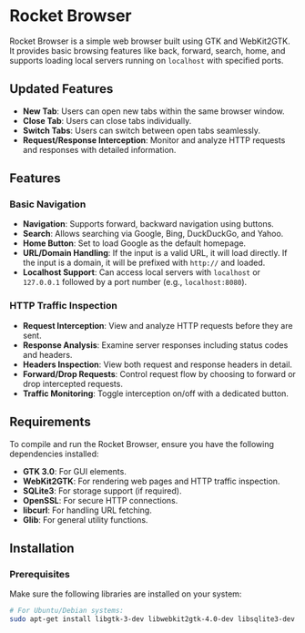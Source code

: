 # Rocket Browser

Rocket Browser is a simple web browser built using GTK and WebKit2GTK. It provides basic browsing features like back, forward, search, home, and supports loading local servers running on `localhost` with specified ports.

## Updated Features
- **New Tab**: Users can open new tabs within the same browser window.
- **Close Tab**: Users can close tabs individually.
- **Switch Tabs**: Users can switch between open tabs seamlessly.
- **Request/Response Interception**: Monitor and analyze HTTP requests and responses with detailed information.
  
## Features

### Basic Navigation
- **Navigation**: Supports forward, backward navigation using buttons.
- **Search**: Allows searching via Google, Bing, DuckDuckGo, and Yahoo.
- **Home Button**: Set to load Google as the default homepage.
- **URL/Domain Handling**: If the input is a valid URL, it will load directly. If the input is a domain, it will be prefixed with `http://` and loaded.
- **Localhost Support**: Can access local servers with `localhost` or `127.0.0.1` followed by a port number (e.g., `localhost:8080`).

### HTTP Traffic Inspection
- **Request Interception**: View and analyze HTTP requests before they are sent.
- **Response Analysis**: Examine server responses including status codes and headers.
- **Headers Inspection**: View both request and response headers in detail.
- **Forward/Drop Requests**: Control request flow by choosing to forward or drop intercepted requests.
- **Traffic Monitoring**: Toggle interception on/off with a dedicated button.

## Requirements

To compile and run the Rocket Browser, ensure you have the following dependencies installed:

- **GTK 3.0**: For GUI elements.
- **WebKit2GTK**: For rendering web pages and HTTP traffic inspection.
- **SQLite3**: For storage support (if required).
- **OpenSSL**: For secure HTTP connections.
- **libcurl**: For handling URL fetching.
- **Glib**: For general utility functions.

## Installation

### Prerequisites

Make sure the following libraries are installed on your system:

```sh
# For Ubuntu/Debian systems:
sudo apt-get install libgtk-3-dev libwebkit2gtk-4.0-dev libsqlite3-dev libssl-dev libcurl4-openssl-dev
